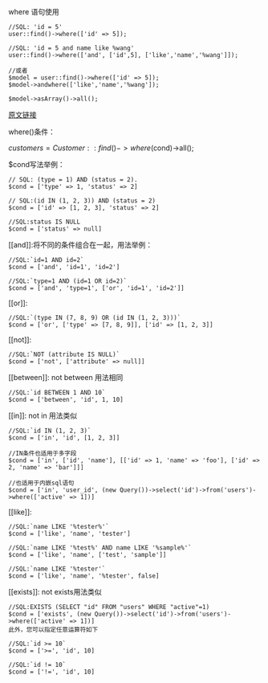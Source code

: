 where 语句使用

```
//SQL: 'id = 5'
user::find()->where(['id' => 5]);

//SQL: 'id = 5 and name like %wang'
user::find()->where(['and', ['id',5], ['like','name','%wang']]);
 
//或者
$model = user::find()->where(['id' => 5]);
$model->andwhere(['like','name','%wang']);
 
$model->asArray()->all();
```


[原文链接](http://www.yii-china.com/post/detail/8.html "Yii2.0数据库查询应用实例（二）")

where()条件：

$customers = Customer::find()->where($cond)->all(); 

$cond写法举例：
```
// SQL: (type = 1) AND (status = 2).
$cond = ['type' => 1, 'status' => 2] 
 
// SQL:(id IN (1, 2, 3)) AND (status = 2)
$cond = ['id' => [1, 2, 3], 'status' => 2] 
 
//SQL:status IS NULL
$cond = ['status' => null]
```
[[and]]:将不同的条件组合在一起，用法举例：

```
//SQL:`id=1 AND id=2`
$cond = ['and', 'id=1', 'id=2']
 
//SQL:`type=1 AND (id=1 OR id=2)`
$cond = ['and', 'type=1', ['or', 'id=1', 'id=2']]
```
[[or]]:
```
//SQL:`(type IN (7, 8, 9) OR (id IN (1, 2, 3)))`
$cond = ['or', ['type' => [7, 8, 9]], ['id' => [1, 2, 3]]
```
[[not]]:
```
//SQL:`NOT (attribute IS NULL)`
$cond = ['not', ['attribute' => null]]
```
[[between]]: not between 用法相同
```
//SQL:`id BETWEEN 1 AND 10`
$cond = ['between', 'id', 1, 10]
```
[[in]]: not in 用法类似
```
//SQL:`id IN (1, 2, 3)`
$cond = ['in', 'id', [1, 2, 3]]
 
//IN条件也适用于多字段
$cond = ['in', ['id', 'name'], [['id' => 1, 'name' => 'foo'], ['id' => 2, 'name' => 'bar']]]
 
//也适用于内嵌sql语句
$cond = ['in', 'user_id', (new Query())->select('id')->from('users')->where(['active' => 1])]
```
[[like]]:
```
//SQL:`name LIKE '%tester%'`
$cond = ['like', 'name', 'tester']
 
//SQL:`name LIKE '%test%' AND name LIKE '%sample%'`
$cond = ['like', 'name', ['test', 'sample']]
 
//SQL:`name LIKE '%tester'`
$cond = ['like', 'name', '%tester', false]
```
[[exists]]: not exists用法类似
```
//SQL:EXISTS (SELECT "id" FROM "users" WHERE "active"=1)
$cond = ['exists', (new Query())->select('id')->from('users')->where(['active' => 1])]
此外，您可以指定任意运算符如下
 
//SQL:`id >= 10`
$cond = ['>=', 'id', 10]
 
//SQL:`id != 10`
$cond = ['!=', 'id', 10]
```